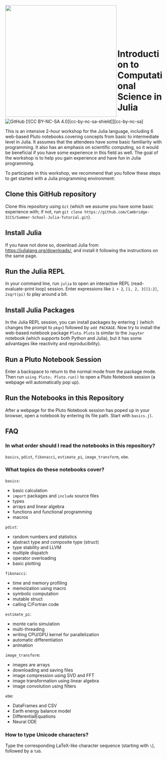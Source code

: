 <img src="https://iccs.cam.ac.uk/sites/iccs.cam.ac.uk/files/logo2_1.png"  width="355" align="left">

<br><br><br><br><br>

# Introduction to Computational Science in Julia

![GitHub](https://img.shields.io/github/license/Cambridge-ICCS/summer-school-scientific-vis)
[![CC BY-NC-SA 4.0][cc-by-nc-sa-shield]][cc-by-nc-sa]

This is an intensive 2-hour workshop for the Julia language, including 6 web-based Pluto notebooks covering concepts from basic to intermediate level in Julia. It assumes that the attendees have some basic familiarity with programming. It also has an emphasis on scientific computing, so it would be beneficial if you have some experience in this field as well. The goal of the workshop is to help you gain experience and have fun in Julia programming.

To participate in this workshop, we recommend that you follow these steps to get started with a Julia programming environment:

## Clone this GitHub repository

Clone this repository using `Git` (which we assume you have some basic experience with; if not, run `git clone https://github.com/Cambridge-ICCS/Summer-School-Julia-Tutorial.git`).

## Install Julia

If you have not done so, download Julia from https://julialang.org/downloads/, and install it following the instructions on the same page.

## Run the Julia REPL

In your command line, run `julia` to open an interactive REPL (read-evaluate-print loop) session. Enter expressions like `1 + 2`, `[1, 2, 3][1:2]`, `2sqrt(pi)` to play around a bit.

## Install Julia Packages

In the Julia REPL session, you can install packages by entering `]` (which changes the prompt to `pkg>`) followed by `add PACKAGE`. Now try to install the web-based notebook package `Pluto`. `Pluto` is similar to the `Jupyter` notebook (which supports both Python and Julia), but it has some advantages like reactivity and reproducibility).

## Run a Pluto Notebook Session

Enter a backspace to return to the normal mode from the package mode. Then run `using Pluto; Pluto.run()` to open a Pluto Notebook session (a webpage will automatically pop up). 

## Run the Notebooks in this Repository

After a webpage for the Pluto Notebook session has poped up in your browser, open a notebook by entering its file path. Start with `basics.jl`.

## FAQ

### In what order should I read the notebooks in this repository?
`basics`, `pdist`, `fibonacci`, `estimate_pi`, `image_transform`, `ebm`.

### What topics do these notebooks cover?
`basics`:
- basic calculation
- `import` packages and `include` source files
- types
- arrays and linear algebra
- functions and functional programming
- macros

`pdist`:
- random numbers and statistics
- abstract type and composite type (struct)
- type stability and LLVM
- multiple dispatch
- operator overloading
- basic plotting

`fibonacci`:
- time and memory profiling
- memoization using macro
- symbolic computation
- mutable struct
- calling C/Fortran code

`estimate_pi`:
- monte carlo simulation
- multi-threading
- writing CPU/GPU kernel for parallelization
- automatic differentiation
- animation

`image_transform`:
- images are arrays
- downloading and saving files
- image compression using SVD and FFT
- image transformation using linear algebra
- image convolution using filters

`ebm`:
- DataFrames and CSV
- Earth energy balance model
- DifferentialEquations
- Neural ODE

### How to type Unicode characters?
Type the corresponding LaTeX-like character sequence (starting with `\`), followed by a `tab`.

